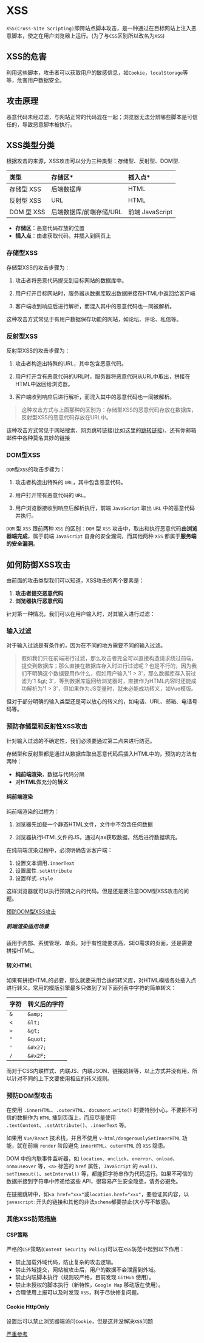 # XSS

`XSS(Cross-Site Scripting)`即跨站点脚本攻击，是一种通过在目标网站上注入恶意脚本，使之在用户浏览器上运行。(为了与`CSS`区别所以改名为`XSS`)

## XSS的危害

利用这些脚本，攻击者可以获取用户的敏感信息，如`Cookie`，`localStorage`等等，危害用户数据安全。

## 攻击原理

恶意代码未经过滤，与网站正常的代码混在一起；浏览器无法分辨哪些脚本是可信任的，导致恶意脚本被执行。

## XSS类型分类

根据攻击的来源，XSS攻击可以分为三种类型：存储型、反射型、DOM型.

|类型|存储区*|插入点*|
|:-|:-|:-|
|存储型 XSS|后端数据库|HTML|
|反射型 XSS|URL|HTML|
|DOM 型 XSS|后端数据库/前端存储/URL|前端 JavaScript|

- **存储区**：恶意代码存放的位置
- **插入点**：由谁获取代码，并插入到网页上

### 存储型XSS

存储型XSS的攻击步骤为：

1. 攻击者将恶意代码提交到目标网站的数据库中。

2. 用户打开目标网站时，服务器从数据库取出数据拼接在HTML中返回给客户端

3. 客户端收到响应后进行解析，而混入其中的恶意代码也一同被解析。

这种攻击方式常见于有用户数据保存功能的网站，如论坛、评论、私信等。

### 反射型XSS

反射型XSS的攻击步骤为：

1. 攻击者构造出特殊的URL，其中包含恶意代码。

2. 用户打开含有恶意代码的URL时，服务器将恶意代码从URL中取出，拼接在HTML中返回给浏览器。

3. 客户端收到响应后进行解析，而混入其中的恶意代码也一同被解析。

>这种攻击方式与上面那种的区别为：存储型XSS的恶意代码存放在数据库，反射型XSS的恶意代码存放在URL中。

该种攻击方式常见于网站搜索、网页跳转链接(比如这里的[跳转链接](#%e5%8f%8d%e5%b0%84%e5%9e%8bxss))、还有你邮箱邮件中各种莫名其妙的链接

### DOM型XSS

`DOM`型`XSS`的攻击步骤为：

1. 攻击者构造出特殊的 `URL`，其中包含恶意代码。

2. 用户打开带有恶意代码的 `URL`。

3. 用户浏览器接收到响应后解析执行，前端 `JavaScript` 取出 `URL` 中的恶意代码并执行。

`DOM` 型 `XSS` 跟前两种 `XSS` 的区别：`DOM` 型 `XSS` 攻击中，取出和执行恶意代码**由浏览器端完成**，属于前端 `JavaScript` 自身的安全漏洞，而其他两种 `XSS` 都属于**服务端的安全漏洞**。

## 如何防御XSS攻击

由前面的攻击类型我们可以知道，XSS攻击的两个要素是：

1. **攻击者提交恶意代码**
2. **浏览器执行恶意代码**

针对第一种情况，我们可以在用户输入时，对其输入进行过滤：

### 输入过滤

对于输入过滤是有条件的，因为在不同的地方需要不同的输入过滤。

>假如我们只在前端进行过滤，那么攻击者完全可以直接构造请求绕过前端，提交到数据库；那么直接在数据库存入时进行过滤呢？也是不行的，因为我们不明确这个数据要用作什么，假如用户输入'1 > 3'，那么数据库存入前过滤为'1 \&gt; 3'，等到数据库返回给浏览器时，直接作为HTML内容时还能成功解析为'1 > 3'，但如果作为JS变量时，就未必能成功转义，如Vue模版。

但对于部分明确的输入类型还是可以放心的转义的，如电话、URL、邮箱、电话号码等。

### 预防存储型和反射性XSS攻击

针对输入过滤的不确定性，我们必须要通过第二点来进行防范。

存储型和反射型都是通过从数据库取出恶意代码后插入HTML中的，预防的方法有两种：

- **纯前端渲染**，数据与代码分隔
- 对**HTML**做充分的**转义**

#### 纯前端渲染

纯前端渲染的过程为：

1. 浏览器先加载一个静态HTML文件，文件中不包含任何数据

2. 浏览器执行HTML文件的JS，通过Ajax获取数据，然后进行数据填充。

在纯前端渲染过程中，必须明确告诉客户端：

1. 设置文本调用`.innerText`
2. 设置属性`.setAttribute`
3. 设置样式`.style`

这样浏览器就可以执行预期之内的代码。但是还是要注意DOM型XSS攻击的问题。

[预防DOM型XSS攻击](#%e9%a2%84%e9%98%b2dom%e5%9e%8b%e6%94%bb%e5%87%bb)

##### 前端渲染适用场景

适用于内部、系统管理、单页。对于有性能要求高、SEO需求的页面，还是需要拼接HTML。

#### 转义HTML

如果有拼接HTML的必要，那么就要采用合适的转义库，对HTML模版各处插入点进行转义。常用的模版引擎最多只做到了对下面列表中字符的简单转义：

字符|转义后的字符
-|-
`&`|`&amp;`
`<`|`&lt;`
`>`|`&gt;`
`"`|`&quot;`
`'`|`&#x27;`
`/`|`&#x2F;`

而对于CSS内联样式、内联JS、内联JSON、链接跳转等，以上方式并没有用，所以针对不同的上下文要使用相应的转义规则。

### 预防DOM型攻击

在使用 `.innerHTML`、`.outerHTML`、`document.write()` 时要特别小心，不要把不可信的数据作为 `HTML` 插到页面上，而应尽量使用 `.textContent`、`.setAttribute()`、`.innerText` 等。

如果用 `Vue/React` 技术栈，并且不使用 `v-html/dangerouslySetInnerHTML` 功能，就在前端 `render` 阶段避免 `innerHTML`、`outerHTML` 的 `XSS` 隐患。

DOM 中的内联事件监听器，如 `location`、`onclick`、`onerror`、`onload`、`onmouseover` 等，`<a>` 标签的 `href` 属性，`JavaScript` 的 `eval()`、`setTimeout()`、`setInterval()` 等，都能把字符串作为代码运行。如果不可信的数据拼接到字符串中传递给这些 API，很容易产生安全隐患，请务必避免。

在链接跳转中，如`<a href="xxx"`或`location.href="xxx"`，要验证其内容，以`javascript:`开头的链接和其他的非法`schema`都要禁止(大小写不敏感)。

### 其他XSS防范措施

#### CSP策略

严格的`CSP`策略(`Content Security Policy`)可以在`XSS`防范中起到以下作用：

- 禁止加载外域代码，防止复杂的攻击逻辑。
- 禁止外域提交，网站被攻击后，用户的数据不会泄露到外域。
- 禁止内联脚本执行（规则较严格，目前发现 `GitHub` 使用）。
- 禁止未授权的脚本执行（新特性，`Google Map` 移动版在使用）。
- 合理使用上报可以及时发现 `XSS`，利于尽快修复问题。

#### Cookie HttpOnly

设置后可以禁止浏览器端访问`Cookie`，但是这并没解决`XSS`问题

[严重参考](https://juejin.im/post/5bad9140e51d450e935c6d64#heading-9)